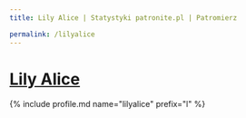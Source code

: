 ```yaml
---
title: Lily Alice | Statystyki patronite.pl | Patromierz

permalink: /lilyalice
---
```


# [Lily Alice](https://patronite.pl/lilyalice)

{% include profile.md name="lilyalice" prefix="l" %}

